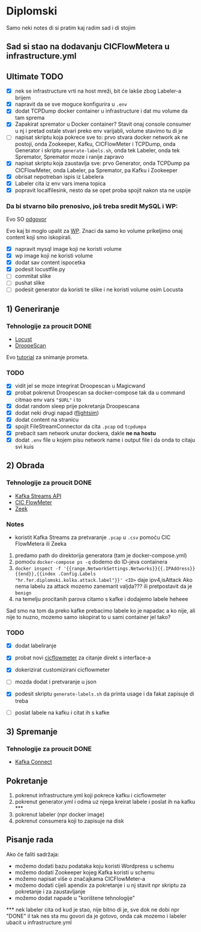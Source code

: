 # Diplomski
Samo neki notes di si pratim kaj radim sad i di stojim

## Sad si stao na dodavanju CICFlowMetera u infrastructure.yml

## Ultimate TODO
- [x] nek se infrastructure vrti na host mreži, bit će lakše zbog Labeler-a brijem
- [x] napravit da se sve moguce konfigurira u `.env`
- [x] dodat TCPDump docker container u infrastructure i dat mu volume da tam sprema
- [x] Zapakirat spremator u Docker container? Stavit onaj console consumer u nj i pretad ostale stvari preko env varijabli, volume stavimo tu di je
- [ ] napisat skriptu koja pokrece sve to: prvo stvara docker network ak ne postoji, onda Zookeeper, Kafku, CICFlowMeter i TCPDump, onda Generator i skriptu `generate-labels.sh`, onda tek Labeler, onda tek Spremator, Spremator moze i ranije zapravo
- [x] napisat skriptu koja zaustavlja sve: prvo Generator, onda TCPDump pa CICFlowMeter, onda Labeler, pa Spremator, pa Kafku i Zookeeper
- [x] obrisat nepotreban ispis iz Labelera
- [x] Labeler cita iz env vars imena topica
- [x] popravit localfilesink, nesto da se opet proba spojit nakon sta ne uspije

### Da bi stvarno bilo prenosivo, još treba sredit MySQL i WP:

Evo SO [odgovor](https://stackoverflow.com/questions/30740828/commit-data-in-a-mysql-container)

Evo kaj bi moglo upalit za [WP](https://www.serverlab.ca/tutorials/containers/docker/how-to-host-your-wordpress-site-with-docker/).
Znaci da samo ko volume prikeljimo onaj content koji smo iskopirali.

- [x] napravit mysql image koji ne koristi volume
- [x] wp image koji ne koristi volume
- [x] dodat sav content ispocetka
- [x] podesit locustfile.py
- [ ] commitat slike
- [ ] pushat slike
- [ ] podesit generator da koristi te slike i ne koristi volume osim Locusta

## 1) Generiranje
### Tehnologije za proucit DONE
- [Locust](https://locust.io/)
- [DroopeScan](https://github.com/SamJoan/droopescan)

Evo [tutorial](https://faun.pub/snooping-on-container-traffic-in-docker-compose-d34764a01276) za snimanje prometa. 

### TODO
- [x] vidit jel se moze integrirat Droopescan u Magicwand
- [x] probat pokrenut Droopescan sa docker-compose tak da u command citmao env vars `"$URL"` i to
- [x] dodat random sleep prije pokretanja Droopescana
- [x] dodat neki drugi napad ([flightsim](https://github.com/alphasoc/flightsim))
- [x] dodat content na stranicu
- [x] spojit FileStreamConnector da cita `.pcap` od `tcpdumpa`
- [x] prebacit sam network unutar dockera, dakle <b>ne na hostu</b>
- [x] dodat `.env` file u kojem pisu network name i output file i da onda to citaju svi kuis

## 2) Obrada
### Tehnologije za proucit DONE
- [Kafka Streams API](https://kafka.apache.org/documentation/streams/)
- [CIC FlowMeter](https://www.unb.ca/cic/research/applications.html#CICFlowMeter)
- [Zeek](https://docs.zeek.org/en/master/)

### Notes
- koristit Kafka Streams za pretvaranje `.pcap` u `.csv` pomoću CIC FlowMetera ili Zeeka
1) predamo path do direktorija generatora (tam je docker-compose.yml)
2) pomoću `docker-compose ps -q` dodemo do ID-jeva containera
3) ```docker inspect -f '{{range.NetworkSettings.Networks}}{{.IPAddress}}{{end}},{{index .Config.Labels "hr.fer.diplomski.kolka.attack.label"}}' <ID>``` daje ipv4,isAttack
Ako nema labelu za attack mozemo zanemarit valjda??? ili pretpostavit da je `benign`
4) na temelju procitanih parova citamo s kafke i dodajemo labele heheee


Sad smo na tom da preko kafke prebacimo labele ko je napadac a ko nije, ali nije to nuzno,
mozemo samo iskopirat to u sami container jel tako?

### TODO
- [x] dodat labeliranje
- [x] probat novi [cicflowmeter](https://github.com/datthinh1801/cicflowmeter/tree/main/src/cicflowmeter) za citanje direkt s interface-a
- [x] dokerizirat customizirani cicflowmeter
- [ ] mozda dodat i pretvaranje u json
- [x] podesit skriptu `generate-labels.sh` da printa usage i da fakat zapisuje di treba
- [ ] poslat labele na kafku i citat ih s kafke


## 3) Spremanje
### Tehnologije za proucit DONE
- [Kafka Connect](https://docs.confluent.io/platform/current/connect/index.html)

## Pokretanje
1) pokrenut infrastructure.yml koji pokrece kafku i cicflowmeter
2) pokrenut generator.yml i odma uz njega kreirat labele i poslat ih na kafku ***
3) pokrenut labeler (npr docker image)
4) pokrenut consumera koji to zapisuje na disk

## Pisanje rada
Ako će faliti sadržaja:
- možemo dodati bazu podataka koju koristi Wordpress u schemu
- možemo dodati Zookeeper kojeg Kafka koristi u schemu
- možemo napisat više o značajkama CICFlowMeter-a
- možemo dodati cijeli apendix za pokretanje i u nj stavit npr skriptu za pokretanje i za zaustavljanje
- možemo dodat napade u "korištene tehnologije"

*** nek labeler cita od kud je stao, nije bitno di je, sve dok ne dobi npr "DONE" il tak nes sta mu govori da je gotovo, onda cak mozemo i labeler ubacit u infrastructure.yml
